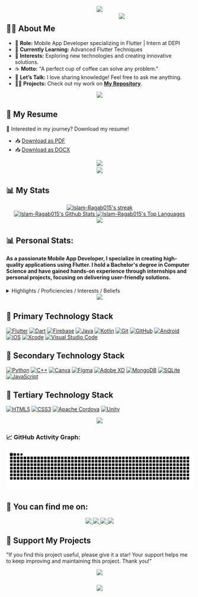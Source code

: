 <div align="center">
    <img src="https://readme-typing-svg.herokuapp.com/?font=Righteous&size=35&center=true&vCenter=true&width=500&height=70&duration=4000&lines=Hello+World!+👋;+I'm+Islam+Elsherif+😎;" />
</div>

<img align='right' src='https://user-images.githubusercontent.com/5713670/87202985-820dcb80-c2b6-11ea-9f56-7ec461c497c3.gif' width='200'>


## 🙋‍♂️ About Me

- 🔭 **Role:** Mobile App Developer specializing in Flutter | Intern at DEPI
- 🌱 **Currently Learning:** Advanced Flutter Techniques
- 🤔 **Interests:** Exploring new technologies and creating innovative solutions.
- ☕ **Motto:** "A perfect cup of coffee can solve any problem."
- 💬 **Let’s Talk:** I love sharing knowledge! Feel free to ask me anything.
- 👨‍💻 **Projects:** Check out my work on **[My Repository](https://github.com/Islam-Ragab015?tab=repositories)**.


<div align="center">
    <img src="https://user-images.githubusercontent.com/73097560/115834477-dbab4500-a447-11eb-908a-139a6edaec5c.gif" />
</div>


## 📄 My Resume

🌟 Interested in my journey? Download my resume!  
- 📥 [Download as PDF](https://drive.usercontent.google.com/download?id=11R4PcXQYOCtYlV2NJ1x5JvzvySmIWEx7&export=download)  
- 📥 [Download as DOCX](https://drive.usercontent.google.com/download?id=17P1qE9crhEuv9c2qv7L2j-zZExX6u4lc&export=download)

<div align="center">
    <a href="https://drive.google.com/drive/folders/11ATSzyw-cuNiW1_TzcsJfl9aqcMPCQvP?usp=sharing" target="_blank">
        <img src="https://img.shields.io/badge/Resume-0077B5?style=for-the-badge&logo=googledrive&logoColor=white" />
    </a>
</div>


<div align="center">
    <img src="https://user-images.githubusercontent.com/73097560/115834477-dbab4500-a447-11eb-908a-139a6edaec5c.gif" />
</div>

## 📊 My Stats

<div align="center">
    <a href="https://github.com/Islam-Ragab015/github-readme-streak-stats">
        <img title="🔥 Get streak stats for your profile at git.io/streak-stats" alt="Islam-Ragab015's streak" src="https://github-readme-streak-stats.herokuapp.com/?user=Islam-Ragab015&theme=black-ice&hide_border=true&stroke=0000&background=060A0CD0"/>
    </a>
</div>
<div align="center">
    <a href="https://github.com/Islam-Ragab015">
        <img alt="Islam-Ragab015's Github Stats" src="https://github-readme-stats.vercel.app/api?username=Islam-Ragab015&show_icons=true&count_private=true&theme=react&hide_border=true&bg_color=0D1117" />
    </a>
    <a href="https://github.com/Islam-Ragab015">
        <img alt="Islam-Ragab015's Top Languages" src="https://github-readme-stats.vercel.app/api/top-langs/?username=Islam-Ragab015&langs_count=8&count_private=true&layout=compact&theme=react&hide_border=true&bg_color=0D1117" />
    </a>
</div>

<div align="center">
    <img src="https://user-images.githubusercontent.com/73097560/115834477-dbab4500-a447-11eb-908a-139a6edaec5c.gif" />
</div>


## 📊 Personal Stats:

#### As a passionate Mobile App Developer, I specialize in creating high-quality applications using Flutter. I hold a Bachelor's degree in Computer Science and have gained hands-on experience through internships and personal projects, focusing on delivering user-friendly solutions.

<details>
  <summary>Highlights / Proficiencies / Interests / Beliefs</summary>

 **Highlights:**

- ⭐ Recent graduate with a Bachelor’s degree in Computer Science and Information Systems.
- ⭐ Completed a certification in Flutter development from the Information Technology Institute (ITI).
- ⭐ Developed multiple Flutter applications that demonstrate my skills in mobile app development.
- ⭐ Engaged in collaborative projects during my internship at DEPI, contributing to team success.
- ⭐ Dedicated to continuous learning and skill enhancement in mobile development.
- ⭐ Passionate about creating innovative solutions that improve user experience.

**Proficiencies:**

- 📚 Flutter & Dart for mobile app development.
- 📚 Firebase for backend services and real-time databases.
- 📚 State Management using BLoC and Cubit.
- 📚 UI/UX design principles, with a focus on responsive and modern interfaces.
- 📚 Git and GitHub for version control and collaboration.
- 📚 Experience with RESTful APIs and third-party integrations.
- 📚 Agile methodologies, promoting efficient project management.

**Interests:**

- ✔️ Continuously exploring new technologies and trends in mobile app development.
- ✔️ Engaging in personal projects to refine my skills and experiment with new ideas.
- ✔️ Collaborating with others in the tech community to share knowledge and experiences.

**Big believer in:**

- 💡 The importance of self-education and lifelong learning.
- 💡 The value of collaboration and teamwork in achieving project success.
- 💡 The role of user feedback in improving application functionality and design.
- 💡 The impact of technology in enhancing everyday life and solving real-world problems.

</details>

<div align="center">
    <img src="https://user-images.githubusercontent.com/73097560/115834477-dbab4500-a447-11eb-908a-139a6edaec5c.gif" />
</div>

## 🥇 Primary Technology Stack

[![Flutter](https://img.shields.io/badge/Flutter-%2302569B.svg?style=for-the-badge&logo=Flutter&logoColor=white)](https://flutter.dev/)
[![Dart](https://img.shields.io/badge/Dart-%230175C2.svg?style=for-the-badge&logo=dart&logoColor=white)](https://dart.dev/)
[![Firebase](https://img.shields.io/badge/Firebase-%23039BE5.svg?style=for-the-badge&logo=firebase)](https://firebase.google.com/)
[![Java](https://img.shields.io/badge/Java-%23ED8B00.svg?style=for-the-badge&logo=java&logoColor=white)](https://www.java.com/)
[![Kotlin](https://img.shields.io/badge/Kotlin-%230095D5.svg?style=for-the-badge&logo=kotlin&logoColor=white)](https://kotlinlang.org/)
[![Git](https://img.shields.io/badge/Git-%23F05033.svg?style=for-the-badge&logo=git&logoColor=white)](https://git-scm.com/)
[![GitHub](https://img.shields.io/badge/GitHub-%23181717.svg?style=for-the-badge&logo=github&logoColor=white)](https://github.com/)
[![Android](https://img.shields.io/badge/Android-%233DDC84.svg?style=for-the-badge&logo=android&logoColor=white)](https://developer.android.com/)
[![iOS](https://img.shields.io/badge/iOS-%23000000.svg?style=for-the-badge&logo=apple&logoColor=white)](https://developer.apple.com/)
[![Xcode](https://img.shields.io/badge/Xcode-%2300A6F3.svg?style=for-the-badge&logo=xcode&logoColor=white)](https://developer.apple.com/xcode/)
[![Visual Studio Code](https://img.shields.io/badge/Visual%20Studio%20Code-%23007ACC.svg?style=for-the-badge&logo=visual-studio-code&logoColor=white)](https://code.visualstudio.com/)

## 🥈 Secondary Technology Stack

[![Python](https://img.shields.io/badge/Python-%233776AB.svg?style=for-the-badge&logo=python&logoColor=white)](https://www.python.org/)
[![C++](https://img.shields.io/badge/C++-%2300599C.svg?style=for-the-badge&logo=c%2B%2B&logoColor=white)](https://isocpp.org/)
[![Canva](https://img.shields.io/badge/Canva-%23E53E00.svg?style=for-the-badge&logo=canva&logoColor=white)](https://www.canva.com/)
[![Figma](https://img.shields.io/badge/Figma-%23F24E1E.svg?style=for-the-badge&logo=figma&logoColor=white)](https://www.figma.com/)
[![Adobe XD](https://img.shields.io/badge/Adobe%20XD-%23FF26B0.svg?style=for-the-badge&logo=adobe-xd&logoColor=white)](https://www.adobe.com/products/xd.html)
[![MongoDB](https://img.shields.io/badge/MongoDB-%2347A248.svg?style=for-the-badge&logo=mongodb&logoColor=white)](https://www.mongodb.com/)
[![SQLite](https://img.shields.io/badge/SQLite-003B57?style=for-the-badge&logo=sqlite&logoColor=white)](https://www.sqlite.org/index.html)
[![JavaScript](https://img.shields.io/badge/JavaScript-%23323330.svg?style=for-the-badge&logo=javascript&logoColor=%23F7DF1E)](https://developer.mozilla.org/en-US/docs/Web/JavaScript)

## 🥉 Tertiary Technology Stack

[![HTML5](https://img.shields.io/badge/HTML5-%23E34F26.svg?style=for-the-badge&logo=html5&logoColor=white)](https://developer.mozilla.org/en-US/docs/Web/HTML)
[![CSS3](https://img.shields.io/badge/CSS3-%231572B6.svg?style=for-the-badge&logo=css3&logoColor=white)](https://developer.mozilla.org/en-US/docs/Web/CSS)
[![Apache Cordova](https://img.shields.io/badge/Apache%20Cordova-%2337B5A0.svg?style=for-the-badge&logo=apache-cordova&logoColor=white)](https://cordova.apache.org/)
[![Unity](https://img.shields.io/badge/Unity-%232F80E0.svg?style=for-the-badge&logo=unity&logoColor=white)](https://unity.com/)

<div align="center">
    <img src="https://user-images.githubusercontent.com/73097560/115834477-dbab4500-a447-11eb-908a-139a6edaec5c.gif" />
</div>

### 📈 GitHub Activity Graph:

<!--   green snake -->

![idimetrix's github activity graph](https://raw.githubusercontent.com/idimetrix/idimetrix/output/github-contribution-grid-snake.svg)

## 🔎 You can find me on:

<div align="center">
    <a href="https://www.linkedin.com/in/islam-elsherif/" target="_blank">
        <img src="https://img.shields.io/badge/LinkedIn-0077B5?style=for-the-badge&logo=linkedin&logoColor=white" />
    </a>
    <a href="mailto:islaminreallife@gmail.com">
        <img src="https://img.shields.io/badge/Gmail-333333?style=for-the-badge&logo=gmail&logoColor=red" />
    </a>
    <a href="https://www.upwork.com/freelancers/~0161bd211ba2db010b" target="_blank">
        <img src="https://img.shields.io/badge/Upwork-6FDA44?style=for-the-badge&logo=upwork&logoColor=white" />
    </a>
    <a href="https://www.facebook.com/profile.php?id=100094027563398" target="_blank">
        <img src="https://img.shields.io/badge/Facebook-1877F2?style=for-the-badge&logo=facebook&logoColor=white" />
    </a>
</div>

## 🙏 Support My Projects
"If you find this project useful, please give it a star! Your support helps me to keep improving and maintaining this project. Thank you!"

<div align="center">
    <img src="https://user-images.githubusercontent.com/73097560/115834477-dbab4500-a447-11eb-908a-139a6edaec5c.gif" />
</div>

<h3 align="center">
    <img src="https://readme-typing-svg.herokuapp.com/?font=Righteous&size=25&center=true&vCenter=true&width=500&height=70&duration=4000&lines=Thanks+for+visiting!+😊;Keep+coding+and+creating+cool+stuff!;" />
</h3>
